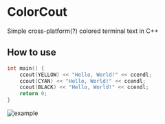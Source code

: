 # ColorCout
Simple cross-platform(?) colored terminal text in C++

## How to use

```cpp
int main() {
    ccout(YELLOW) << "Hello, World!" << ccendl;
    ccout(CYAN) << "Hello, World!" << ccendl;
    ccout(BLACK) << "Hello, World!" << ccendl;
    return 0;
}
```

![example](https://user-images.githubusercontent.com/12003087/78259083-c6a6ff80-752e-11ea-8d16-0a45fcc811c9.png)
